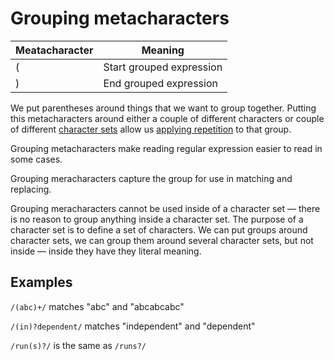 # Grouping metacharacters

Meatacharacter | Meaning
-|-
( | Start grouped expression
) | End grouped expression

We put parentheses around things that we want to group together. Putting this metacharacters around either a couple of different characters or couple of different [character sets](set.md) allow us [applying repetition](backreferences.md) to that group.

Grouping metacharacters make reading regular expression easier to read in some cases.

Grouping meracharacters capture the group for use in matching and replacing.

Grouping meracharacters cannot be used inside of a character set — there is no reason to group anything inside a character set. The purpose of a character set is to define a set of characters. We can put groups around character sets, we can group them around several character sets, but not inside — inside they have they literal meaning.

## Examples

`/(abc)+/` matches "abc" and "abcabcabc"

`/(in)?dependent/` matches "independent" and "dependent"

`/run(s)?/` is the same as `/runs?/`
